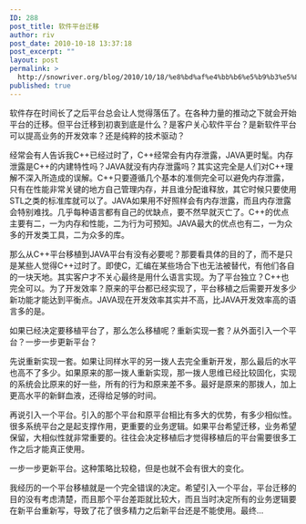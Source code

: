 ```yaml
---
ID: 288
post_title: 软件平台迁移
author: riv
post_date: 2010-10-18 13:37:18
post_excerpt: ""
layout: post
permalink: >
  http://snowriver.org/blog/2010/10/18/%e8%bd%af%e4%bb%b6%e5%b9%b3%e5%8f%b0%e8%bf%81%e7%a7%bb/
published: true
---
```

软件存在时间长了之后平台总会让人觉得落伍了。在各种力量的推动之下就会开始平台的迁移。但平台迁移到初衷到底是什么？是客户关心软件平台？是新软件平台可以提高业务的开发效率？还是纯粹的技术驱动？

经常会有人告诉我C++已经过时了，C++经常会有内存泄露，JAVA更时髦。内存泄露是C++的内建特性吗？JAVA就没有内存泄露吗？其实这完全是人们对C++理解不深入所造成的误解。C++只要遵循几个基本的准侧完全可以避免内存泄露，只有在性能非常关键的地方自己管理内存，并且谁分配谁释放，其它时候只要使用STL之类的标准库就可以了。JAVA如果用不好照样会有内存泄露，而且内存泄露会特别难找。几乎每种语言都有自己的优缺点，要不然早就灭亡了。C++的优点主要有二，一为内存和性能，二为行为可预知。JAVA最大的优点也有二，一为众多的开发类工具，二为众多的库。

那么从C++平台移植到JAVA平台有没有必要呢？那要看具体的目的了，而不是只是某些人觉得C++过时了。即使C，汇编在某些场合下也无法被替代，有他们各自的一块天地。其实客户才不关心最终是用什么语言实现。为了平台独立？C++也完全可以。为了开发效率？原来的平台都已经实现了，平台移植之后需要开发多少新功能才能达到平衡点。JAVA现在开发效率其实并不高，比JAVA开发效率高的语言多的是。

如果已经决定要移植平台了，那么怎么移植呢？重新实现一套？从外面引入一个平台？一步一步更新平台？

先说重新实现一套。如果让同样水平的另一拨人去完全重新开发，那么最后的水平也高不了多少。如果原来的那一拨人重新实现，那一拨人思维已经比较固化，实现的系统会比原来的好一些，所有的行为和原来差不多。最好是原来的那拨人，加上更高水平的新鲜血液，还得给足够的时间。

再说引入一个平台。引入的那个平台和原平台相比有多大的优势，有多少相似性。很多系统平台之是起支撑作用，更重要的业务逻辑。如果平台希望迁移，业务希望保留，大相似性就非常重要的。往往会决定移植后才觉得移植后的平台需要很多工作之后才能真正使用。

一步一步更新平台。这种策略比较稳，但是也就不会有很大的变化。

我经历的一个平台移植就是一个完全错误的决定。希望引入一个平台，平台迁移的目的没有考虑清楚，而且那个平台差距就比较大，而且当时决定所有的业务逻辑要在新平台重新写，导致了花了很多精力之后新平台还是不能使用。最终...